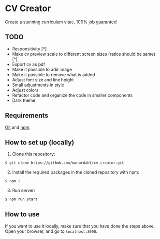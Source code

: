 # CV Creator

Create a stunning curriculum vitae, 100% job guarantee!

## TODO

- Responsitivity [*]
- Make cv preview scale to different screen sizes (ratios should be same) [*]
- Export cv as pdf
- Make it possible to add image
- Make it possible to remove what is added
- Adjust font size and line height
- Small adjustments in style
- Adjust colors
- Refactor code and organize the code in smaller components
- Dark theme

## Requirements

[Git](https://git-scm.com/) and [npm](https://npm.community/).

## How to set up (locally)

1. Clone this repository:

```bash
$ git clone https://github.com/nwnordahl/cv-creator.git
```

2. Install the required packages in the cloned repository with npm:

```bash
$ npm i
```

3. Run server:

```bash
$ npm run start
```

## How to use

If you want to use it locally, make sure that you have done the steps above. Open your browser, and go to `localhost:3000`.